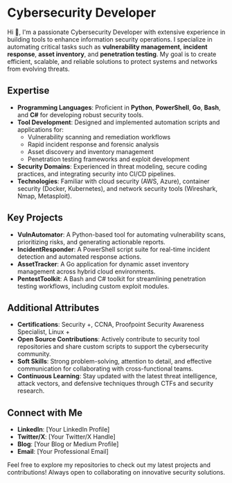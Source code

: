 # Cybersecurity Developer

Hi 👋, I'm a passionate Cybersecurity Developer with extensive experience in building tools to enhance information security operations. I specialize in automating critical tasks such as **vulnerability management**, **incident response**, **asset inventory**, and **penetration testing**. My goal is to create efficient, scalable, and reliable solutions to protect systems and networks from evolving threats.

## Expertise
- **Programming Languages**: Proficient in **Python**, **PowerShell**, **Go**, **Bash**, and **C#** for developing robust security tools.
- **Tool Development**: Designed and implemented automation scripts and applications for:
  - Vulnerability scanning and remediation workflows
  - Rapid incident response and forensic analysis
  - Asset discovery and inventory management
  - Penetration testing frameworks and exploit development
- **Security Domains**: Experienced in threat modeling, secure coding practices, and integrating security into CI/CD pipelines.
- **Technologies**: Familiar with cloud security (AWS, Azure), container security (Docker, Kubernetes), and network security tools (Wireshark, Nmap, Metasploit).

## Key Projects
- **VulnAutomator**: A Python-based tool for automating vulnerability scans, prioritizing risks, and generating actionable reports.
- **IncidentResponder**: A PowerShell script suite for real-time incident detection and automated response actions.
- **AssetTracker**: A Go application for dynamic asset inventory management across hybrid cloud environments.
- **PentestToolkit**: A Bash and C# toolkit for streamlining penetration testing workflows, including custom exploit modules.

## Additional Attributes
- **Certifications**: Security +, CCNA, Proofpoint Security Awareness Specialist, Linux +
- **Open Source Contributions**: Actively contribute to security tool repositories and share custom scripts to support the cybersecurity community.
- **Soft Skills**: Strong problem-solving, attention to detail, and effective communication for collaborating with cross-functional teams.
- **Continuous Learning**: Stay updated with the latest threat intelligence, attack vectors, and defensive techniques through CTFs and security research.

## Connect with Me
- **LinkedIn**: [Your LinkedIn Profile]
- **Twitter/X**: [Your Twitter/X Handle]
- **Blog**: [Your Blog or Medium Profile]
- **Email**: [Your Professional Email]

Feel free to explore my repositories to check out my latest projects and contributions! Always open to collaborating on innovative security solutions.


<!--
**info-sec-bot/info-sec-bot** is a ✨ _special_ ✨ repository because its `README.md` (this file) appears on your GitHub profile.

Here are some ideas to get you started:

- 🔭 I’m currently working on ...
- 🌱 I’m currently learning ...
- 👯 I’m looking to collaborate on ...
- 🤔 I’m looking for help with ...
- 💬 Ask me about ...
- 📫 How to reach me: ...
- 😄 Pronouns: ...
- ⚡ Fun fact: ...
-->
